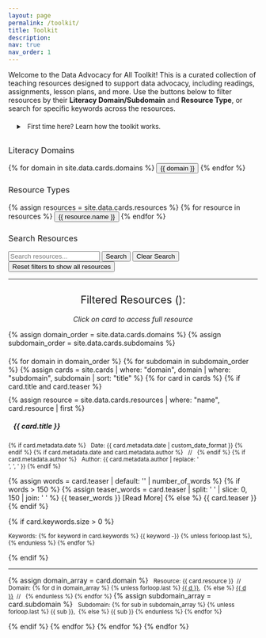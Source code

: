 ```yaml
---
layout: page
permalink: /toolkit/
title: Toolkit
description:
nav: true
nav_order: 1
---
```


Welcome to the Data Advocacy for All Toolkit! This is a curated collection of teaching resources designed to support data advocacy, including readings, assignments, lesson plans, and more. Use the buttons below to filter resources by their **Literacy Domain/Subdomain** and **Resource Type**, or search for specific keywords across the resources.

<details style="padding: 0.5em 1.25em 0.5em 1.25em;">
  <summary style="font-size: 0.92em; cursor: pointer; outline: none; ">
    <i class="fa-solid fa-chevron-right summary-icon"></i>&nbsp;
    <i class="fa-solid fa-circle-info" style="color: #6c757d;"></i> First time here? Learn how the toolkit works.
  </summary>
  <div style="margin-top: 1em; color: #333; font-size: 0.92em">
    <style>
      .toolkit-intro-links a {
        color: #6c757d !important;
        text-decoration: underline;
        transition: background 0.15s, color 0.15s;
        border-radius: 3px;
        padding: 1px 2px;
      }
      .toolkit-intro-links a:hover, .toolkit-intro-links a:focus {
        color: #343a40 !important;
        background: #ededed;
        text-decoration: underline;
      }
    </style>
    <p>This toolkit offers a collection of resources for teaching data advocacy. Use the buttons and search bar to find resources related to particular topics & skills (Literacy Domains/Subdomains) or kinds of material (Resource Types).
    <div class="toolkit-intro-links">
    <ul>
      <li>What are the <a href="{{site.baseurl}}/literacy-domains">literacy domains?</a></li>
      <li>What are the <a href="{{site.baseurl}}/resource-types">resource types?</a></li>
      <li>See examples of <a href="{{site.baseurl}}/student-showcase">student work</a> based on these resources.</li>
      <li>Read more about <a href="{{site.baseurl}}/methodology">the methodology</a> behind the toolkit.</li>
    </ul>
    </div>
    </p>
  </div>
</details>

<!--
<div class="help-banner" style="justify-content: center; font-size: 0.95em;">
  <i class="fa-regular fa-circle-question"></i> New to the toolkit? Read more about our <a href="../literacy-domains/">literacy domains</a> of data advocacy, the different <a href="../resource-types/">types of teaching resources</a> available, or how they've <a href = "({{site.baseurl}}/student-showcase"> used in the classroom</a>.
</div>

<div class="help-banner" style="justify-content: center; font-size: 0.95em;">
  <i class="fa-regular fa-circle-question"></i> New to the toolkit? Read more about our <a href="../literacy-domains/">literacy domains</a> of data advocacy, the <a href="../resource-types/" style="color: #d32f2f; text-decoration: none; border-radius: 2px; transition: background 0.2s;" onmouseover="this.style.backgroundColor='#fdeaea'" onmouseout="this.style.backgroundColor=''">types of teaching resources</a> in this toolkit, or how these resources <a href = "({{site.baseurl}}/student-showcase">have been used in the classroom</a>.
</div>
-->

<!-- Domain Filter Section -->
<div class="filter-section mb-4">
  <h3 style="font-weight: 400;">Literacy Domains</h3>
  <div class="button-grid domain-grid">
    {% for domain in site.data.cards.domains %}
    <button class="filter-btn domain-btn" data-filter="domain" data-value="{{ domain }}">
      <i class="{% case domain %}
        {% when 'Understanding Data' %}fas fa-brain
        {% when 'Processing Data' %}fas fa-cogs
        {% when 'Persuading with Data' %}fas fa-chart-line
      {% endcase %}"></i>
      {{ domain }}
    </button>
    {% endfor %}
  </div>
  <!--
  <button class="reset-btn" data-reset="domain">
    Show All Domains
  </button>
  -->
</div>

<!-- Subdomain Filter Section (Hidden by default) -->
<div id="subdomain-section" class="filter-section mb-4" style="display: none;">
  <div style="text-align: center;">
    <h4 style="font-weight: 400;">Literacy Subdomains</h4>
    <div class="button-grid subdomain-grid">
      <!-- Populated dynamically by JavaScript -->
    </div>
  </div>
</div>

<!-- Resource Type Filter Section -->

<div class="filter-section mb-4">
  <h3 style="font-weight: 400;">Resource Types</h3>
  <div class="button-grid resource-grid">
    {% assign resources = site.data.cards.resources %}
    {% for resource in resources %}
    <button class="filter-btn resource-btn" data-filter="resource" data-value="{{ resource.name }}">
      <i class="{{ resource.icon }}"></i>
      {{ resource.name }}
    </button>
    {% endfor %}
  </div>
  <!-- uncomment to add a button to reset the filter
  <button class="reset-btn" data-reset="resource">
    Show All Resources
  </button>
  -->
</div>

<!-- Search Section -->
<div class="search-section mb-4">
  <h3 style="font-weight: 400;">Search Resources</h3>
  <div class="search-container">
    <input type="text" id="search-input" placeholder="Search resources...">
    <button id="search-btn" class="search-btn">Search</button>
    <button id="clear-search-btn" class="search-btn">Clear Search</button>
  </div>
</div>

<!-- Clear All Filters Button -->
<div class="filter-section mb-4">
  <button class="reset-btn" data-reset="all">
    <sl-icon name="arrow-clockwise"></sl-icon> Reset filters to show all resources
  </button>
</div>

---

<!-- Card List Section -->
<center>
<h2 style="font-weight: 400;">Filtered Resources (<span id="resource-count"></span>):</h2>
<p class="text-muted">
    <i>Click on card to access full resource</i></p>
</center>

{% assign domain_order = site.data.cards.domains %}
{% assign subdomain_order = site.data.cards.subdomains %}

<div id="card-list" style="margin-top: 20px;">
  {% for domain in domain_order %}
    {% for subdomain in subdomain_order %}
      {% assign cards = site.cards | where: "domain", domain | where: "subdomain", subdomain | sort: "title" %}
      {% for card in cards %}
        {% if card.title and card.teaser %}
          <div class="card-wrapper" onclick="window.location='{{ card.url | relative_url }}';" style="cursor: pointer;">
            <div class="card {% if card.inline == false %}hoverable{% endif %}" 
                 data-resource="{{ card.resource }}"
                 data-domain="{{ card.domain | join: ',' }}"
                 data-subdomain="{{ card.subdomain | join: ',' }}" style="margin-top: 10px;">
              {% assign resource = site.data.cards.resources | where: "name", card.resource | first %}
              <div class="row no-gutters">
                <div class="team">
                  <div class="card-body">
                    <h5 class="card-title"><i class="{{ resource.icon | default: 'fas fa-file' }}"></i>&nbsp;&nbsp; {{ card.title }}</h5>
                    <p class="card-text"><small class="test-muted">
                      {% if card.metadata.date %}
                        <i class="fa-solid fa-calendar"></i>&nbsp; Date: {{ card.metadata.date | custom_date_format }}
                      {% endif %}
                      {% if card.metadata.date and card.metadata.author %}
                        &nbsp;&nbsp;//&nbsp;&nbsp;
                      {% endif %}
                      {% if card.metadata.author %}
                        <i class="fa-solid fa-user"></i>&nbsp; Author: {{ card.metadata.author | replace: '<br />', ', ' }}
                      {% endif %}
                    </small></p>
                    <p class="card-text">
                      {% assign words = card.teaser | default: '' | number_of_words %}
                      {% if words > 150 %}
                        {% assign teaser_words = card.teaser | split: ' ' | slice: 0, 150 | join: ' ' %}
                        {{ teaser_words }} <span class="read-more">[Read More]</span>
                      {% else %}
                        {{ card.teaser }}
                      {% endif %}
                    </p>
                    {% if card.keywords.size > 0 %}
                      <!--<p class="card-text test-muted keyword"><small>Keywords: {% for keyword in card.keywords %}<i class="fa-solid fa-hashtag fa-sm"></i>&nbsp;{{ keyword }}&nbsp;&nbsp;{% endfor %}</small></p>-->
                      <p class="card-text keyword"><small><i class="fa-solid fa-tag"></i> Keywords: <span class="keywords-list">
                        {% for keyword in card.keywords %}
                          {{ keyword -}}
                          {% unless forloop.last %}, {% endunless %}
                        {% endfor %}
                      </span></small></p>
                    {% endif %}
                    <hr class="solid">
                    <p class="card-text">
                      {% assign domain_array = card.domain %}
                      <small class="test-muted resource"><i class="{{ resource.icon | default: 'fas fa-file' }}"></i>&nbsp; Resource: <span style="font-weight: 400;">{{ card.resource }}</span>&nbsp;&nbsp;//&nbsp;&nbsp;</small>
                      <small class="test-muted domain"><i class="fa-solid fa-network-wired"></i>&nbsp; Domain:
                        {% for d in domain_array %}
                          {% unless forloop.last %}
                            <a href="{{ site.url }}{{ site.baseurl }}/{{ d | downcase | replace: ' ', '-' }}" onclick="event.stopPropagation();">{{ d }}</a>,&nbsp;
                          {% else %}
                            <a href="{{ site.url }}{{ site.baseurl }}/{{ d | downcase | replace: ' ', '-' }}" onclick="event.stopPropagation();">{{ d }}</a>&nbsp;&nbsp;//&nbsp;&nbsp;
                          {% endunless %}
                        {% endfor %}
                      </small>
                      {% assign subdomain_array = card.subdomain %}
                      <small class="test-muted subdomain"><i class="fa-solid fa-sitemap"></i>&nbsp; Subdomain:
                        {% for sub in subdomain_array %}
                          {% unless forloop.last %}
                            <span style="font-weight: 400;">{{ sub }},&nbsp;</span>    {% else %}
                            <span style="font-weight: 400;">{{ sub }}</span>
                          {% endunless %}
                        {% endfor %}
                      </small><br>
                    </p>
                  </div>
                </div>
              </div>
            </div>
          </div>
        {% endif %}
      {% endfor %}
    {% endfor %}
  {% endfor %}
</div>

<script>
class ToolkitFilter {
  constructor() {
    this.state = {
      resource: null,
      domain: null,
      subdomain: null,
      searchQuery: ''
    };
    
    this.subdomains = {
      'Understanding Data': ['Defining Data', 'Critiquing Data', 'Acting Ethically with Data', 'Thinking Rhetorically about Data'],
      'Processing Data': ['Collecting Data', 'Preparing Data', 'Analyzing Data', 'Storing and Preserving Data'],
      'Persuading with Data': ['Making Claims with Data', 'Visualizing Data', 'Mapping Data', 'Telling Stories with Data']
    };
    
    this.init();
  }

  init() {
    this.bindEvents();
    this.filterCards();
  }

  bindEvents() {
    // Resource filter buttons
    document.querySelectorAll('.resource-btn').forEach(btn => {
      btn.addEventListener('click', () => this.handleFilter('resource', btn));
    });

    // Domain filter buttons
    document.querySelectorAll('.domain-btn').forEach(btn => {
      btn.addEventListener('click', () => this.handleFilter('domain', btn));
    });

    // Reset buttons (including new all-clear functionality)
    document.querySelectorAll('.reset-btn').forEach(btn => {
      btn.addEventListener('click', () => {
        if (btn.dataset.reset === 'all') {
          this.clearAllFilters();
        } else {
          this.handleReset(btn.dataset.reset);
        }
      });
    });

    // Search functionality
    const searchInput = document.getElementById('search-input');
    
    // Real-time search as user types
    searchInput.addEventListener('input', () => this.handleSearch());
    
    // Handle Enter key press
    searchInput.addEventListener('keypress', (e) => {
      if (e.key === 'Enter') {
        e.preventDefault();
        this.handleSearch();
      }
    });
    
    // Button clicks
    document.getElementById('search-btn').addEventListener('click', () => this.handleSearch());
    document.getElementById('clear-search-btn').addEventListener('click', () => this.clearSearch());
  }

  handleFilter(type, button) {
    const value = button.dataset.value;
    
    // Toggle active state
    if (this.state[type] === value) {
      this.state[type] = null;
      button.classList.remove('active');
    } else {
      // Remove active class from other buttons of same type
      document.querySelectorAll(`.${type}-btn`).forEach(btn => {
        btn.classList.remove('active');
      });
      this.state[type] = value;
      button.classList.add('active');
    }

    // Handle subdomain visibility for domain changes
    if (type === 'domain') {
      this.updateSubdomains();
    }

    this.filterCards();
  }

  filterCards() {
    const cards = document.querySelectorAll('.card');
    let visibleCount = 0;
    
    cards.forEach(card => {
      const resourceType = card.dataset.resource;
      const domains = card.dataset.domain.split(',');
      const subdomains = card.dataset.subdomain.split(',');
      const cardText = card.textContent.toLowerCase();

      const resourceMatch = !this.state.resource || resourceType === this.state.resource;
      const domainMatch = !this.state.domain || domains.includes(this.state.domain);
      const subdomainMatch = !this.state.subdomain || subdomains.includes(this.state.subdomain);
      const searchMatch = !this.state.searchQuery || cardText.includes(this.state.searchQuery);

      const isVisible = resourceMatch && domainMatch && subdomainMatch && searchMatch;
      card.style.display = isVisible ? 'block' : 'none';
      
      if (isVisible) {
        visibleCount++;
      }
  });
  // Update just the number in the span
  document.getElementById('resource-count').textContent = visibleCount;
}

  updateSubdomains() {
    const subdomainSection = document.getElementById('subdomain-section');
    const subdomainGrid = document.querySelector('.subdomain-grid');
    
    if (!this.state.domain) {
      subdomainSection.style.display = 'none';
      this.state.subdomain = null;
      return;
    }

    // Show subdomain section and populate buttons
    subdomainSection.style.display = 'block';
    subdomainGrid.innerHTML = '';
    
    this.subdomains[this.state.domain].forEach(subdomain => {
      const button = document.createElement('button');
      button.className = 'filter-btn subdomain-btn';
      button.textContent = subdomain;
      button.dataset.value = subdomain;
      button.addEventListener('click', () => this.handleFilter('subdomain', button));
      subdomainGrid.appendChild(button);
    });
  }

  handleSearch() {
    const searchInput = document.getElementById('search-input');
    this.state.searchQuery = searchInput.value.toLowerCase();
    this.filterCards();
  }

  clearSearch() {
    const searchInput = document.getElementById('search-input');
    searchInput.value = '';
    this.state.searchQuery = '';
    this.filterCards();
  }

  handleReset(type) {
    this.state[type] = null;
    document.querySelectorAll(`.${type}-btn`).forEach(btn => {
      btn.classList.remove('active');
    });
    
    if (type === 'domain') {
      document.getElementById('subdomain-section').style.display = 'none';
      this.state.subdomain = null;
    }
    
    this.filterCards();
  }

  clearAllFilters() {
    // Reset all state
    this.state = {
      resource: null,
      domain: null,
      subdomain: null,
      searchQuery: ''
    };
    
    // Remove all active classes from filter buttons
    document.querySelectorAll('.filter-btn').forEach(btn => {
      btn.classList.remove('active');
    });
    
    // Hide subdomain section
    document.getElementById('subdomain-section').style.display = 'none';
    
    // Clear search input
    const searchInput = document.getElementById('search-input');
    searchInput.value = '';
    
    // Re-filter cards to show all
    this.filterCards();
  }
}

// Initialize on page load
document.addEventListener('DOMContentLoaded', () => {
  new ToolkitFilter();
});
</script>
